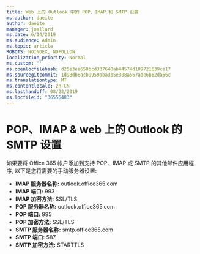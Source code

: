 ```yaml
---
title: Web 上的 Outlook 中的 POP、IMAP 和 SMTP 设置
ms.author: daeite
author: daeite
manager: joallard
ms.date: 6/14/2019
ms.audience: Admin
ms.topic: article
ROBOTS: NOINDEX, NOFOLLOW
localization_priority: Normal
ms.custom: ''
ms.openlocfilehash: d25e3ea650bcd337640ab44574d109721639ce17
ms.sourcegitcommit: 1d98db8acb9959aba3b5e308a567ade6b62da56c
ms.translationtype: MT
ms.contentlocale: zh-CN
ms.lasthandoff: 08/22/2019
ms.locfileid: "36556483"
---
```

# <a name="pop-imap--smtp-settings-for-outlook-on-the-web"></a>POP、IMAP & web 上的 Outlook 的 SMTP 设置

如果要将 Office 365 帐户添加到支持 POP、IMAP 或 SMTP 的其他邮件应用程序, 以下是您将需要的手动服务器设置:
  
- **IMAP 服务器名称:** outlook.office365.com
- **IMAP 端口:** 993
- **IMAP 加密方法:** SSL/TLS
- **POP 服务器名称:** outlook.office365.com  
- **POP 端口:** 995  
- **POP 加密方法:** SSL/TLS  
- **SMTP 服务器名称:** smtp.office365.com
- **SMTP 端口:** 587
- **SMTP 加密方法:** STARTTLS